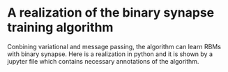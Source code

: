 # A realization of the binary synapse training algorithm
Conbining variational and message passing, the algorithm can learn RBMs with  binary synapse. Here is a realization in python and it is shown by a jupyter file which contains necessary annotations of the algorithm.
